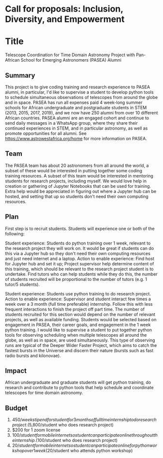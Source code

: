 # Call for proposals: Inclusion, Diversity, and Empowerment

# Title
Telescope Coordination for Time Domain Astronomy Project with Pan-African School for Emerging Astronomers (PASEA) Alumni

## Summary 
This project is to give coding training and research experience to PASEA alumni, in particular, I'd like to supervise a student to develop python tools to schedule simultaneous observations of telescopes from around the globe and in space. 
PASEA has run all expenses paid 4 week-long summer schools for African undergraduate and postgraduate students in STEM (2013, 2015, 2017, 2019), and we now have 250 alumni from over 10 different African countries. PASEA alumni are an engaged cohort and continue to send daily messages in a WhatsApp group, where they share their continued experiences in STEM, and in particular astronomy, as well as promote opportunities for all alumni. See https://www.astrowestafrica.org/home for more information on PASEA. 

## Team 
The PASEA team has about 20 astronomers from all around the world, a subset of these would be interested in putting together some coding training resources. A subset of this team would be interested in mentoring students for research projects, including myself. 
We would love help in creation or gathering of Jupyter Notebooks that can be used for training. Extra help would be appreciated in figuring out where a Jupyter hub can be hosted, and setting that up so students don't need their own computing resources.   

## Plan
First step is to recruit students. Students will experience one or both of the following:

Student experience: Students do python training over 1 week, relevant to the research project they will work on. It would be great if students can do this via a Jupyter hub so they don't need their own computing resources and just need internet and a laptop. 
Action to enable experience: Find host for Jupyter hub and set it up; Project supervisor help determine content of this training, which should be relevant to the research project student is to undertake. Find tutors who can help students while they do this, the number of students recruited will be proportional to the number of tutors (e.g. 1 tutor/5 students). 

Student experience: Students use python training to do research project.
Action to enable experience: Supervisor and student interact few times a week over a 3 month (full time preferable) internship. Follow this with less frequent interactions to finish the project off part time. The number of students recruited for this section would depend on the number of relevant projects, as well as available funding. Students would be selected based on engagement in PASEA, their career goals, and engagement in the 1 week python training. I would like to supervise a student to put together python tools for observing scheduling when multiple telescopes all around the globe, as well as in space, are used simultaneously. This type of observing runs are typical of the Deeper Wider Faster Project, which aims to catch the fastest bursts in the Universe and discern their nature (bursts such as fast radio bursts and kilonovae).

## Impact
African undergraduate and graduate students will get python training, do research and contribute to python tools that help schedule and coordinate telescopes for time domain astronomy.

## Budget
1. $450/week stipend for student for 3 months of full time internship to do research project. ($5,800/student who does research project)
2. $200 for 1 zoom license
3. $100/student for mobile internet so student can participate online throughout the internship. ($100/student who does research project)
4. $20/student for mobile internet so student can participate online for python workshop over 1 week ($20/student who attends python workshop)
